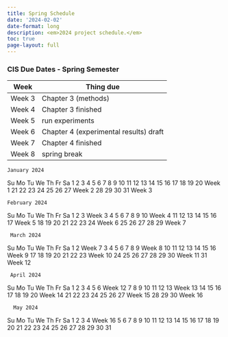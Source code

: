 ```yaml
---
title: Spring Schedule
date: '2024-02-02'
date-format: long
description: <em>2024 project schedule.</em>
toc: true
page-layout: full
---
```


### CIS Due Dates - Spring Semester

Week   | Thing due
-------|-----------------------------------------
Week 3 | Chapter 3 (methods)
Week 4 | Chapter 3 finished
Week 5 | run experiments
Week 6 | Chapter 4 (experimental results) draft
Week 7 | Chapter 4 finished
Week 8 | spring break

    January 2024     
Su Mo Tu We Th Fr Sa 
    1  2  3  4  5  6 
 7  8  9 10 11 12 13 
14 15 16 17 18 19 20  Week 1
21 22 23 24 25 26 27  Week 2
28 29 30 31           Week 3

    February 2024   
Su Mo Tu We Th Fr Sa
             1  2  3  Week 3
 4  5  6  7  8  9 10  Week 4
11 12 13 14 15 16 17  Week 5
18 19 20 21 22 23 24  Week 6
25 26 27 28 29        Week 7

     March 2024
Su Mo Tu We Th Fr Sa
                1  2  Week 7
 3  4  5  6  7  8  9  Week 8
10 11 12 13 14 15 16  Week 9
17 18 19 20 21 22 23  Week 10
24 25 26 27 28 29 30  Week 11
31                    Week 12

     April 2024     
Su Mo Tu We Th Fr Sa
    1  2  3  4  5  6  Week 12
 7  8  9 10 11 12 13  Week 13
14 15 16 17 18 19 20  Week 14
21 22 23 24 25 26 27  Week 15
28 29 30              Week 16

      May 2024      
Su Mo Tu We Th Fr Sa
          1  2  3  4  Week 16
 5  6  7  8  9 10 11
12 13 14 15 16 17 18
19 20 21 22 23 24 25
26 27 28 29 30 31
